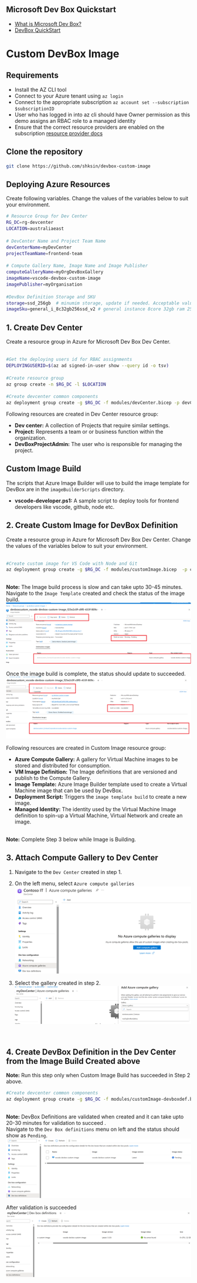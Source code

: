 ## Microsoft Dev Box Quickstart

- [What is Microsoft Dev Box?](https://learn.microsoft.com/en-us/azure/dev-box/overview-what-is-microsoft-dev-box)
- [DevBox QuickStart](https://github.com/luxu-ms/Devbox-ADE-Infra/tree/main)

# Custom DevBox Image

## Requirements

- Install the AZ CLI tool
- Connect to your Azure tenant using `az login`
- Connect to the appropriate subscription `az account set --subscription $subscriptionID`
- User who has logged in into az cli should have Owner permission as this demo assigns an RBAC role to a managed identity
- Ensure that the correct resource providers are enabled on the subscription [resource provider docs](https://learn.microsoft.com/en-us/azure/dev-box/how-to-customize-devbox-azure-image-builder#create-a-windows-image-and-distribute-it-to-azure-compute-gallery)

## Clone the repository

```bash
git clone https://github.com/shksin/devbox-custom-image
```

## Deploying Azure Resources
Create following variables. Change the values of the variables below to suit your environment.
```bash
# Resource Group for Dev Center
RG_DC=rg-devcenter
LOCATION=australiaeast

# DevCenter Name and Project Team Name
devCenterName=myDevCenter
projectTeamName=frontend-team

# Compute Gallery Name, Image Name and Image Publisher
computeGalleryName=myOrgDevBoxGallery
imageName=vscode-devbox-custom-image
imagePublisher=myOrganisation

#DevBox Definition Storage and SKU
storage=ssd_256gb  # minumim storage, update if needed. Acceptable values : 'ssd_256gb', 'ssd_512gb', 'ssd_1024gb'
imageSku=general_i_8c32gb256ssd_v2 # general instance 8core 32gb ram 256gb ssd - This is minumim SKU, update if needed
```

## 1. Create Dev Center

Create a resource group in Azure for Microsoft Dev Box Dev Center. 
```bash

#Get the deploying users id for RBAC assignments
DEPLOYINGUSERID=$(az ad signed-in-user show --query id -o tsv)

#Create resource group
az group create -n $RG_DC -l $LOCATION

#Create devcenter common components
az deployment group create -g $RG_DC -f modules/devCenter.bicep -p devCenterName=$devCenterName projectTeamName=$projectTeamName devboxProjectAdmin=$DEPLOYINGUSERID
```

Following resources are created in Dev Center resource group:
- **Dev center:** A collection of Projects that require similar settings. 
- **Project:**  Represents a team or  or business function within the organization.
- **DevBoxProjectAdmin:** The user who is responsible for managing the project. 

## Custom Image Build

The scripts that Azure Image Builder will use to build the image template for DevBox are in the `imageBuilderScripts` directory.
- **vscode-developer.ps1:** A sample script to deploy tools for frontend developers like vscode, github, node etc. 


## 2. Create Custom Image for DevBox Definition

Create a resource group in Azure for Microsoft Dev Box Dev Center. Change the values of the variables below to suit your environment.
```bash

#Create custom image for VS Code with Node and Git
az deployment group create -g $RG_DC -f modules/customImage.bicep  -p computeGalleryName=$computeGalleryName imageName=$imageName imagePublisher=$imagePublisher 
```

<br> **Note:** The Image build process is slow and can take upto 30-45 minutes. <br>
Navigate to the `Image Template` created and check the status of the image build. <br>
    ![image](images/customImageBuildInProgress.png) <br>

Once the image build is complete, the status should update to succeeded.<br>
     ![image](images/customImageBuildSuccess.png)


Following resources are created in Custom Image resource group:
- **Azure Compute Gallery:** A gallery for Virtual Machine images to be stored and distributed for consumption.
- **VM Image Definition:** The Image definitions that are versioned and publish to the Compute Gallery.
- **Image Template:** Azure Image Builder template used to create a Virtual Machine image that can be used by DevBox.
- **Deployment Script:** Triggers the `image template build` to create a new image.
- **Managed Identity:** The identity used by the Virtual Machine Image definition to spin-up a Virtual Machine, Virtual Network and create an image.

<br> **Note:** Complete Step 3 below while Image is Building. <br>

## 3. Attach Compute Gallery to Dev Center
1. Navigate to the `Dev Center` created in step 1.
2. On the left menu, select `Azure compute galleries`
![image](images/addAzureComputeGallery.png)

3. Select the gallery created in step 2.
![image](images/selectComputeGallery.png) 
<br>


## 4. Create DevBox Definition in the Dev Center from the Image Build Created above
**Note:** Run this step only when Custom Image Build has succeeded in Step 2 above. <br>

```bash
#Create devcenter common components
az deployment group create -g $RG_DC -f modules/customImage-devboxdef.bicep  -p devCenterName=$devCenterName computeGalleryName=$computeGalleryName imageName=$imageName storage=$storage imageSku=$imageSku
```
<br> **Note:** DevBox Definitions are validated when created and it can take upto 20-30 minutes for validation to succeed . <br>
Navigate to the `Dev Box definitions` menu on left and the status should show as `Pending`. <br>
    ![image](images/devBoxDefinitionPending.png) <br>

After validation is succeeded<br>
     ![image](images/devBoxDefinitionSuccess.png)